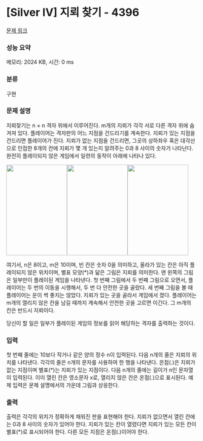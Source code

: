 # [Silver IV] 지뢰 찾기 - 4396 

[문제 링크](https://www.acmicpc.net/problem/4396) 

### 성능 요약

메모리: 2024 KB, 시간: 0 ms

### 분류

구현

### 문제 설명

<p>지뢰찾기는 n × n 격자 위에서 이루어진다. m개의 지뢰가 각각 서로 다른 격자 위에 숨겨져 있다. 플레이어는 격자판의 어느 지점을 건드리기를 계속한다. 지뢰가 있는 지점을 건드리면 플레이어가 진다. 지뢰가 없는 지점을 건드리면, 그곳의 상하좌우 혹은 대각선으로 인접한 8개의 칸에 지뢰가 몇 개 있는지 알려주는 0과 8 사이의 숫자가 나타난다. 완전히 플레이되지 않은 게임에서 일련의 동작이 아래에 나타나 있다.</p>

<p><img alt="" src="" style="height:239px; width:160px"><img alt="" src="" style="height:239px; width:160px"><img alt="" src="" style="height:239px; width:160px">  </p>

<p>여기서, n은 8이고, m은 10이며, 빈 칸은 숫자 0을 의미하고, 올라가 있는 칸은 아직 플레이되지 않은 위치이며, 별표 모양(*)과 닮은 그림은 지뢰를 의미한다. 맨 왼쪽의 그림은 일부만이 플레이된 게임을 나타낸다. 첫 번째 그림에서 두 번째 그림으로 오면서, 플레이어는 두 번의 이동을 시행해서, 두 번 다 안전한 곳을 골랐다. 세 번째 그림을 볼 때 플레이어는 운이 썩 좋지는 않았다. 지뢰가 있는 곳을 골라서 게임에서 졌다. 플레이어는 m개의 열리지 않은 칸을 남길 때까지 계속해서 안전한 곳을 고르면 이긴다. 그 m개의 칸은 반드시 지뢰이다.</p>

<p>당신이 할 일은 일부가 플레이된 게임의 정보를 읽어 해당하는 격자를 출력하는 것이다.</p>

### 입력 

 <p>첫 번째 줄에는 10보다 작거나 같은 양의 정수 n이 입력된다. 다음 n개의 줄은 지뢰의 위치를 나타낸다. 각각의 줄은 n개의 문자를 사용하여 한 행을 나타낸다. 온점(.)은 지뢰가 없는 지점이며 별표(*)는 지뢰가 있는 지점이다. 다음 n개의 줄에는 길이가 n인 문자열이 입력된다. 이미 열린 칸은 영소문자 x로, 열리지 않은 칸은 온점(.)으로 표시된다. 예제 입력은 문제 설명에서의 가운데 그림과 상응한다.</p>

### 출력 

 <p>출력은 각각의 위치가 정확하게 채워진 판을 표현해야 한다. 지뢰가 없으면서 열린 칸에는 0과 8 사이의 숫자가 있어야 한다. 지뢰가 있는 칸이 열렸다면 지뢰가 있는 모든 칸이 별표(*)로 표시되어야 한다. 다른 모든 지점은 온점(.)이어야 한다.</p>

